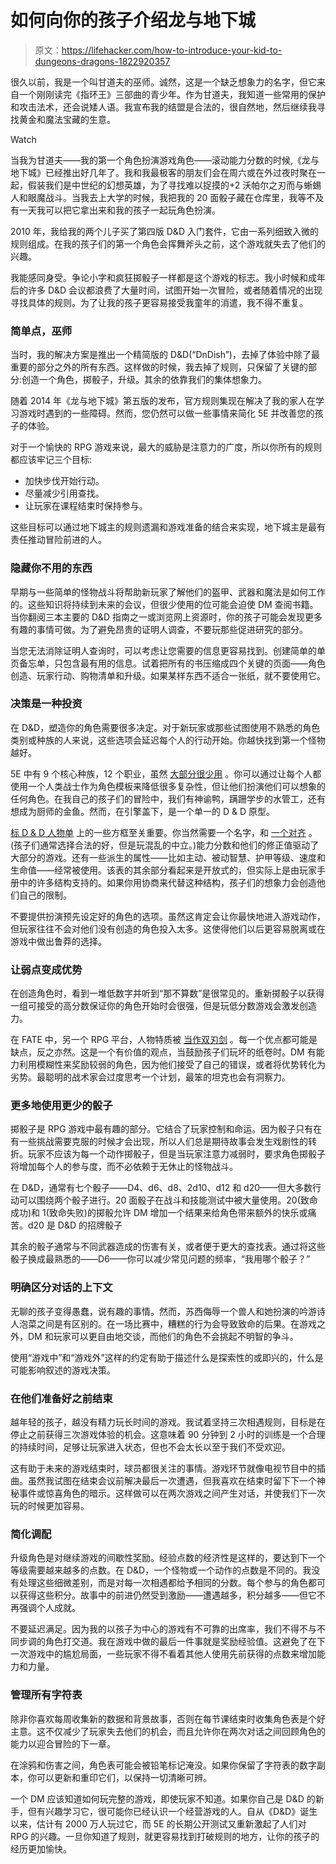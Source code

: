 # 如何向你的孩子介绍龙与地下城

> 原文：<https://lifehacker.com/how-to-introduce-your-kid-to-dungeons-dragons-1822920357>

很久以前，我是一个叫甘道夫的巫师。诚然，这是一个缺乏想象力的名字，但它来自一个刚刚读完《指环王》三部曲的青少年。作为甘道夫，我知道一些常用的保护和攻击法术，还会说矮人语。我宣布我的结盟是合法的，很自然地，然后继续我寻找黄金和魔法宝藏的生意。

Watch

当我为甘道夫——我的第一个角色扮演游戏角色——滚动能力分数的时候,《龙与地下城》已经推出好几年了。我和我最极客的朋友们会在周六或在外过夜时聚在一起，假装我们是中世纪的幻想英雄，为了寻找难以捉摸的+2 沃帕尔之刃而与蜥蜴人和眼魔战斗。当我去上大学的时候，我把我的 20 面骰子藏在仓库里，我等不及有一天我可以把它拿出来和我的孩子一起玩角色扮演。

2010 年，我给我的两个儿子买了第四版 D&D 入门套件，它由一系列细致入微的规则组成。在我的孩子们的第一个角色会挥舞斧头之前，这个游戏就失去了他们的兴趣。

我能感同身受。争论小字和疯狂掷骰子一样都是这个游戏的标志。我小时候和成年后的许多 D&D 会议都浪费了大量时间，试图开始一次冒险，或者随着情况的出现寻找具体的规则。为了让我的孩子更容易接受我童年的消遣，我不得不重复。

### 简单点，巫师

当时，我的解决方案是推出一个精简版的 D&D(“DnDish”)，去掉了体验中除了最重要的部分之外的所有东西。这样做的时候，我去掉了规则，只保留了关键的部分:创造一个角色，掷骰子，升级。其余的依靠我们的集体想象力。

随着 2014 年《龙与地下城》第五版的发布，官方规则集现在解决了我的家人在学习游戏时遇到的一些障碍。然而，您仍然可以做一些事情来简化 5E 并改善您的孩子的体验。

对于一个愉快的 RPG 游戏来说，最大的威胁是注意力的广度，所以你所有的规则都应该牢记三个目标:

*   加快步伐开始行动。
*   尽量减少引用查找。
*   让玩家在课程结束时保持参与。

这些目标可以通过地下城主的规则遗漏和游戏准备的结合来实现，地下城主是最有责任推动冒险前进的人。

### 隐藏你不用的东西

早期与一些简单的怪物战斗将帮助新玩家了解他们的盔甲、武器和魔法是如何工作的。这些知识将持续到未来的会议，但很少使用的位可能会迫使 DM 查阅书籍。当你翻阅三本主要的 D&D 指南之一或浏览网上资源时，你的孩子可能会发现更多有趣的事情可做。为了避免昂贵的证明人调查，不要玩那些促进研究的部分。

当您无法消除证明人查询时，可以考虑让您需要的信息更容易找到。创建简单的单页备忘单，只包含最有用的信息。试着把所有的书压缩成四个关键的页面——角色创造、玩家行动、购物清单和升级。如果某样东西不适合一张纸，就不要使用它。

### 决策是一种投资

在 D&D，塑造你的角色需要很多决定。对于新玩家或那些试图使用不熟悉的角色类别或种族的人来说，这些选项会延迟每个人的行动开始。你越快找到第一个怪物越好。

5E 中有 9 个核心种族，12 个职业，虽然 [大部分很少用](https://fivethirtyeight.com/features/is-your-dd-character-rare/) 。你可以通过让每个人都使用一个人类战士作为角色模板来降低很多复杂性，但让他们扮演他们可以想象的任何角色。在我自己的孩子们的冒险中，我们有神谕鸭，蹒跚学步的水管工，还有想成为厨师的金鱼。然而，在引擎盖下，是一个单一的 D & D 原型。

[标 D & D 人物单](http://media.wizards.com/2015/downloads/dnd/DDALRoD_CharacterSheet.pdf) 上的一些方框至关重要。你当然需要一个名字，和 [一个对齐](http://www.wizards.com/default.asp?x=dnd%2Fdnd%2F20001222b) 。(孩子们通常选择合法的好，但是玩混乱的中立。)能力分数和他们的修正值驱动了大部分的游戏。还有一些派生的属性——比如主动、被动智慧、护甲等级、速度和生命值——经常被使用。该表的其余部分看起来是开放式的，但实际上是由玩家手册中的许多结构支持的。如果你用协商来代替这种结构，孩子们的想象力会创造他们自己的限制。

不要提供扮演预先设定好的角色的选项。虽然这肯定会让你最快地进入游戏动作，但玩家往往不会对他们没有创造的角色投入太多。这使得他们以后更容易脱离或在游戏中做出鲁莽的选择。

### 让弱点变成优势

在创造角色时，看到一堆低数字并听到“那不算数”是很常见的。重新掷骰子以获得一组可接受的高分数保证你的角色开始时会很强，但是玩低分数游戏会激发创造力。

在 FATE 中，另一个 RPG 平台，人物特质被 [当作双刃剑](https://fate-srd.com/fate-core/making-good-aspect) 。每一个优点都可能是缺点，反之亦然。这是一个有价值的观点，当鼓励孩子们玩坏的纸卷时。DM 有能力利用模糊性来奖励较弱的角色，因为他们接受了自己的错误，或者将优势转化为劣势。最聪明的战术家会过度思考一个计划，最笨的坦克也会有洞察力。

### 更多地使用更少的骰子

掷骰子是 RPG 游戏中最有趣的部分。它结合了玩家控制和命运。因为骰子只有在有一些挑战需要克服的时候才会出现，所以人们总是期待故事会发生戏剧性的转折。玩家不应该为每一个动作掷骰子，但是当玩家注意力减弱时，要求角色掷骰子将增加每个人的参与度，而不必依赖于无休止的怪物战斗。

在 D&D，通常有七个骰子——D4、d6、d8、2d10、d12 和 d20——但大多数行动可以围绕两个骰子进行。20 面骰子在战斗和技能测试中被大量使用。20(致命成功)和 1(致命失败)的掷骰允许 DM 增加一个结果来给角色带来额外的快乐或痛苦。d20 是 D&D 的招牌骰子

其余的骰子通常与不同武器造成的伤害有关，或者便于更大的查找表。通过将这些骰子换成最熟悉的——D6——你可以减少常见问题的频率，“我用哪个骰子？”

### 明确区分对话的上下文

无聊的孩子变得愚蠢，说有趣的事情。然而，苏西侮辱一个兽人和她扮演的吟游诗人泡菜之间是有区别的。在一场比赛中，糟糕的行为会导致致命的后果。在游戏之外，DM 和玩家可以更自由地交谈，而他们的角色不会挑起不明智的争斗。

使用“游戏中”和“游戏外”这样的约定有助于描述什么是探索性的或即兴的，什么是可能影响叙述的游戏决策。

### 在他们准备好之前结束

越年轻的孩子，越没有精力玩长时间的游戏。我试着坚持三次相遇规则，目标是在停止之前获得三次游戏体验的机会。这意味着 90 分钟到 2 小时的训练是一个合理的持续时间，足够让玩家进入状态，但也不会太长以至于我们不受欢迎。

这有助于未来的游戏结束时，球员都很关注的事情。游戏环节就像电视节目中的插曲。虽然我试图在结束会议前解决最后一次遭遇，但我喜欢在结束时留下下一个神秘事件或惊喜角色的暗示。这样做可以在两次游戏之间产生对话，并使我们下一次玩的时候更加容易。

### 简化调配

升级角色是对继续游戏的间歇性奖励。经验点数的经济性是这样的，要达到下一个等级需要越来越多的点数。在 D&D，一个怪物或一个动作的点数是不同的。我没有处理这些细微差别，而是对每一次相遇都给予相同的分数。每个参与的角色都可以获得这些积分。故事中的前进仍然受到激励——遭遇越多，积分越多——但它不再强调个人成就。

不要延迟满足。因为我的以孩子为中心的游戏有不可靠的出席率，我们不得不与不同步调的角色打交道。我在游戏中做的最后一件事就是奖励经验值。这避免了在下一次游戏中的尴尬局面，一些玩家不得不看着其他人使用先前获得的点数来增加能力和力量。

### 管理所有字符表

除非你喜欢每周收集新的数据和背景故事，否则在每节课结束时收集角色表是个好主意。这不仅减少了玩家失去他们的机会，而且允许你在两次对话之间回顾角色的能力以迎合冒险的下一章。

在涂鸦和伤害之间，角色表可能会被铅笔标记淹没。如果你保留了字符表的数字副本，你可以更新和重印它们，以保持一切清晰可辨。

一个 DM 应该知道如何玩完整的游戏，即使玩家不知道。如果你自己是 D&D 的新手，但有兴趣学习它，很可能你已经认识一个经营游戏的人。自从《D&D》诞生以来，估计有 2000 万人玩过它，而 5E 的长期公开测试又重新激起了人们对 RPG 的兴趣。一旦你知道了规则，就更容易找到打破规则的地方，让你的孩子的经历更加愉快。